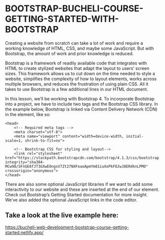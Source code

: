 # BOOTSTRAP-BUCHELI-COURSE-GETTING-STARTED-WITH-BOOTSTRAP

Creating a website from scratch can take a lot of work and require a working knowledge of HTML, CSS, and maybe some JavaScript. But with Bootstrap, the amount of work and prior knowledge is reduced.

Bootstrap is a framework of readily available code that integrates with HTML to create stylized websites that adapt the layout to users’ screen sizes. This framework allows us to cut down on the time needed to style a website, simplifies the complexity of how to layout elements, works across multiple browsers, and reduces the frustration of using plain CSS. All it takes to use Bootstrap is a few additional lines in our HTML document.

In this lesson, we’ll be working with Bootstrap 4. To incorporate Bootstrap into a project, we have to include two <meta> tags and the Bootstrap CSS library. In the example below, Bootstrap is linked via Content Delivery Network (CDN) in the <head> element, like so:

```
<head>
    <!-- Required meta tags -->
    <meta charset="utf-8">
    <meta name="viewport" content="width=device-width, initial-scale=1, shrink-to-fit=no">
 
    <!-- Bootstrap CSS for styling and layout-->
    <link rel="stylesheet" href="https://stackpath.bootstrapcdn.com/bootstrap/4.1.3/css/bootstrap.min.css" integrity="sha384-MCw98/SFnGE8fJT3GXwEOngsV7Zt27NXFoaoApmYm81iuXoPkFOJwJ8ERdknLPMO" crossorigin="anonymous">
</head>
```

There are also some optional JavaScript libraries if we want to add some interactivity to our website and these are inserted at the end of our <body> element. Check out Bootstrap’s Getting Started documentation for more insight. We’ve also added the optional JavaScript links in the code editor.

## Take a look at the live example here:
https://bucheli-web-development-bootstrap-course-getting-started.netlify.app/

